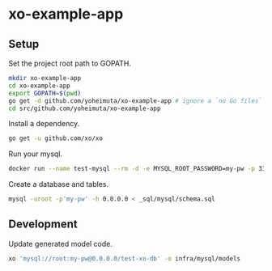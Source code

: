 # xo-example-app

## Setup

Set the project root path to GOPATH.

```bash
mkdir xo-example-app
cd xo-example-app
export GOPATH=$(pwd)
go get -d github.com/yoheimuta/xo-example-app # ignore a `no Go files` error.
cd src/github.com/yoheimuta/xo-example-app
```

Install a dependency.

```bash
go get -u github.com/xo/xo
```

Run your mysql.

```bash
docker run --name test-mysql --rm -d -e MYSQL_ROOT_PASSWORD=my-pw -p 3306:3306 mysql:8.0.0
```

Create a database and tables.

```bash
mysql -uroot -p'my-pw' -h 0.0.0.0 < _sql/mysql/schema.sql
```

## Development

Update generated model code.

```bash
xo 'mysql://root:my-pw@0.0.0.0/test-xo-db' -o infra/mysql/models
```